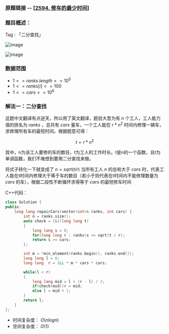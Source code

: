 ### 原题链接 -- [[2594. 修车的最少时间](https://leetcode.cn/problems/minimum-time-to-repair-cars/)]

### 题目概述：
Tag : 「二分查找」

![image](https://user-images.githubusercontent.com/99656524/226532550-8b94c56f-f248-4122-b2b1-7bfdb336a70b.png)

![image](https://user-images.githubusercontent.com/99656524/226532581-943eead4-fda3-4433-b799-8e741b5fbfdd.png)

### 数据范围
* $1 <= ranks.length <= 10^5$
* $1 <= ranks[i] <= 100$
* $1 <= cars <= 10^6$

### 解法一：二分查找
这题中文翻译有点逆天，所以用了英文翻译，题目大意为有 $n$ 个工人，工人能力值的排名为 $ranks$ ，总共有 $cars$ 量车，一个工人能在 $r * n^2$ 时间内修理一辆车，求修理所有车的最短时间。根据题意可得：

$$
  t = r * n^2
$$

其中，n为该工人要修的车的数目，t为工人的工作时长。t是n的一个函数，且t为单调函数，我们不难想到要用二分查找来做。

将式子转化一下就变成了 $n = sqrt(t / r)$ 当所有工人 $n$ 的总和大于 $cars$ 时，代表工人能在t时间内修理大于等于车的数目（若小于则代表在t时间内不能修理数量为 $cars$ 的车），根据二段性不断循环求得等于 $cars$ 的最短修车时间

C++代码：
```cpp
class Solution {
public:
    long long repairCars(vector<int>& ranks, int cars) {
        int n = ranks.size();
        auto check = [&](long long t)
        {
            long long s = 0;
            for(long long r : ranks)s += sqrt(t / r);
            return s >= cars;
        };

        int m = *min_element(ranks.begin(), ranks.end());
        long long l = 0;
        long long  r = 1LL * m * cars * cars;

        while(l < r)
        {
            long long mid = l + (r - l) / 2;
            if(check(mid))r = mid;
            else l = mid + 1;
        }
        return l;
    }
};
```
* 时间复杂度： $O(nlogn)$
* 空间复杂度： $O(1)$

